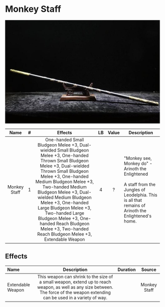 # Monkey Staff

![Copyright](MonkeyStaff.png)

|     Name     | # |                                                                                     Effects                                                                                     | LB | Value | Description                                                                                                                                                      |
| :----------: | :-: | :-----------------------------------------------------------------------------------------------------------------------------------------------------------------------------: | :-: | :---: | ---------------------------------------------------------------------------------------------------------------------------------------------------------------- |
| Monkey Staff | 1 | One-handed Small Bludgeon Melee +3, Dual-wielded Small Bludgeon Melee +3, One-handed Thrown Small Bludgeon Melee +3, Dual-wielded Thrown Small Bludgeon Melee +3, One-handed Medium Bludgeon Melee +3, Two-handed Medium Bludgeon Melee +3, Dual-wielded Medium Bludgeon Melee +3, One-handed Large Bludgeon Melee +3, Two-handed Large Bludgeon Melee +3, One-handed Reach Bludgeon Melee +3, Two-handed Reach Bludgeon Melee +3, Extendable Weapon | 4 |   ?   | "Monkey see, Monkey do" - Arinoth the Enlightened<br /><br />A staff from the Jungles of Leodelphia. This is all that remains of Arinoth the Enlightened's home. |

## Effects

| Name              |                                                                                       Description                                                                                       | Duration |    Source    |
| :---------------- | :------------------------------------------------------------------------------------------------------------------------------------------------------------------------------: | :------: | :----------: |
| Extendable Weapon | This weapon can shrink to the size of a small weapon, extend up to reach weapon, as well as any size between. The force of the weapon extending can be used in a variety of way. |          | Monkey Staff |
